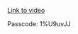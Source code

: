 [Link to video](https://ucsd.zoom.us/rec/share/suqGg5ofUDBwwykuccMk4M3tZpizSd9ZRMain5zlAGEuGO4bwLcHr9bn8gGlwfai.GnmBNrzwtKjuO70b?startTime=1745630457000
)

Passcode: 1%U9uvJJ